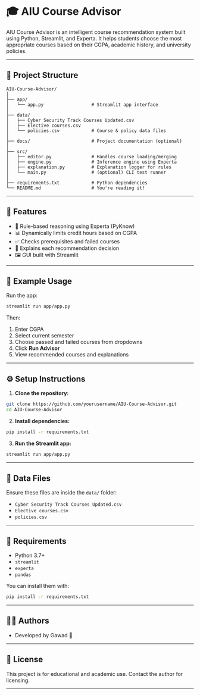 # 🎓 AIU Course Advisor

AIU Course Advisor is an intelligent course recommendation system built using Python, Streamlit, and Experta. It helps students choose the most appropriate courses based on their CGPA, academic history, and university policies.

---

## 📂 Project Structure

```
AIU-Course-Advisor/
│
├── app/
│   └── app.py                  # Streamlit app interface
│
├── data/
│   ├── Cyber Security Track Courses Updated.csv
│   ├── Elective courses.csv
│   └── policies.csv            # Course & policy data files
│
├── docs/                       # Project documentation (optional)
│
├── src/
│   ├── editor.py               # Handles course loading/merging
│   ├── engine.py               # Inference engine using Experta
│   ├── explanation.py          # Explanation logger for rules
│   └── main.py                 # (optional) CLI test runner
│
├── requirements.txt            # Python dependencies
└── README.md                   # You're reading it!
```

---

## 🚀 Features

* 📘 Rule-based reasoning using Experta (PyKnow)
* 📊 Dynamically limits credit hours based on CGPA
* ✅ Checks prerequisites and failed courses
* 🧠 Explains each recommendation decision
* 🖼️ GUI built with Streamlit

---

## 🧪 Example Usage

Run the app:

```bash
streamlit run app/app.py
```

Then:

1. Enter CGPA
2. Select current semester
3. Choose passed and failed courses from dropdowns
4. Click **Run Advisor**
5. View recommended courses and explanations

---

## ⚙️ Setup Instructions

1. **Clone the repository:**

```bash
git clone https://github.com/yourusername/AIU-Course-Advisor.git
cd AIU-Course-Advisor
```

2. **Install dependencies:**

```bash
pip install -r requirements.txt
```

3. **Run the Streamlit app:**

```bash
streamlit run app/app.py
```

---

## 📁 Data Files

Ensure these files are inside the `data/` folder:

* `Cyber Security Track Courses Updated.csv`
* `Elective courses.csv`
* `policies.csv`

---

## 📌 Requirements

* Python 3.7+
* `streamlit`
* `experta`
* `pandas`

You can install them with:

```bash
pip install -r requirements.txt
```

---

## 👨‍💻 Authors


* Developed by Gawad 🚀

---

## 🧠 License

This project is for educational and academic use. Contact the author for licensing.

---
